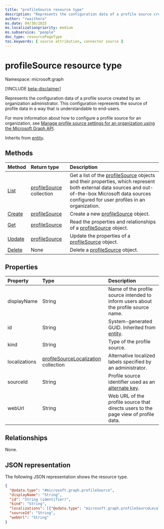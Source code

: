 ```yaml
---
title: "profileSource resource type"
description: "Represents the configuration data of a profile source created by an organization administrator."
author: "rwaithera"
ms.date: 04/30/2025
ms.localizationpriority: medium
ms.subservice: "people"
doc_type: resourcePageType
toc.keywords: [ source attribution, connector source ]
---
```


# profileSource resource type

Namespace: microsoft.graph

[!INCLUDE [beta-disclaimer](../../includes/beta-disclaimer.md)]

Represents the configuration data of a profile source created by an organization administrator. This configuration represents the source of profile data in a way that is understandable to end-users.

For more information about how to configure a profile source for an organization, see [Manage profile source settings for an organization using the Microsoft Graph API](/graph/profilesource-configure-settings).

Inherits from [entity](../resources/entity.md).

## Methods
|Method|Return type|Description|
|:---|:---|:---|
|[List](../api/peopleadminsettings-list-profilesources.md)|[profileSource](../resources/profilesource.md) collection|Get a list of the [profileSource](../resources/profilesource.md) objects and their properties, which represent both external data sources and out-of-the-box Microsoft data sources configured for user profiles in an organization.|
|[Create](../api/peopleadminsettings-post-profilesources.md)|[profileSource](../resources/profilesource.md)|Create a new [profileSource](../resources/profilesource.md) object.|
|[Get](../api/profilesource-get.md)|[profileSource](../resources/profilesource.md)|Read the properties and relationships of a [profileSource](../resources/profilesource.md) object.|
|[Update](../api/profilesource-update.md)|[profileSource](../resources/profilesource.md)|Update the properties of a [profileSource](../resources/profilesource.md) object.|
|[Delete](../api/profilesource-delete.md)|None|Delete a [profileSource](../resources/profilesource.md) object.|

## Properties

|Property|Type|Description|
|:---|:---|:---|
|displayName|String|Name of the profile source intended to inform users about the profile source name.|
|id|String|System-generated GUID. Inherited from [entity](../resources/entity.md).|
|kind|String|Type of the profile source.|
|localizations|[profileSourceLocalization](../resources/profilesourcelocalization.md) collection|Alternative localized labels specified by an administrator.|
|sourceId|String|Profile source identifier used as an [alternate key](https://github.com/microsoft/api-guidelines/blob/vNext/graph/patterns/alternate-key.md).|
|webUrl|String|Web URL of the profile source that directs users to the page view of profile data.|

## Relationships
None.

## JSON representation
The following JSON representation shows the resource type.
<!-- {
  "blockType": "resource",
  "keyProperty": "id",
  "@odata.type": "microsoft.graph.profileSource",
  "baseType": "microsoft.graph.entity",
  "openType": false
}
-->
``` json
{
  "@odata.type": "#microsoft.graph.profileSource",
  "displayName": "String",
  "id": "String (identifier)",
  "kind": "String",
  "localizations": [{"@odata.type": "microsoft.graph.profileSourceLocalization"}],
  "sourceId": "String",
  "webUrl": "String"
}
```
